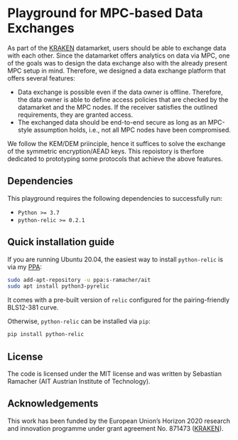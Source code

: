 # Playground for MPC-based Data Exchanges

As part of the [KRAKEN](https://krakenh2020.eu/) datamarket, users should be able to exchange data
with each other.  Since the datamarket offers analytics on data via MPC, one of the goals was to
design the data exchange also with the already present MPC setup in mind. Therefore, we designed a
data exchange platform that offers several features:

* Data exchange is possible even if the data owner is offline. Therefore, the data owner is able to
  define access policies that are checked by the datamarket and the MPC nodes. If the receiver
  satisfies the outlined requirements, they are granted access.
* The exchanged data should be end-to-end secure as long as an MPC-style assumption holds, i.e., not
  all MPC nodes have been compromised.

We follow the KEM/DEM priinciple, hence it suffices to solve the exchange of the symmetric
encryption/AEAD keys. This repoistory is therfore dedicated to prototyping some protocols that
achieve the above features.

## Dependencies

This playground requires the following dependencies to successfully run:
* `Python >= 3.7`
* `python-relic >= 0.2.1`

## Quick installation guide

If you are running Ubuntu 20.04, the easiest way to install `python-relic` is via my
[PPA](https://launchpad.net/~s-ramacher/+archive/ubuntu/ait):
```sh
sudo add-apt-repository -u ppa:s-ramacher/ait
sudo apt install python3-pyrelic
```
It comes with a pre-built version of `relic` configured for the pairing-friendly BLS12-381 curve.

Otherwise, `python-relic` can be installed via `pip`:
```sh
pip install python-relic
```

## License

The code is licensed under the MIT license and was written by Sebastian Ramacher (AIT Austrian
Institute of Technology).

## Acknowledgements

This work has been funded by the European Union’s Horizon 2020 research and innovation
programme under grant agreement No. 871473 ([KRAKEN](https://krakenh2020.eu/)).
